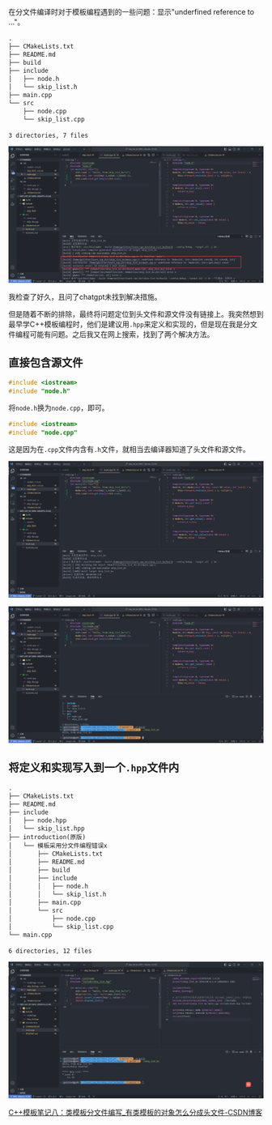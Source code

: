 在分文件编译时对于模板编程遇到的一些问题：显示"underfined reference to ..."。

```text
.
├── CMakeLists.txt
├── README.md
├── build
├── include
│   ├── node.h
│   └── skip_list.h
├── main.cpp
└── src
    ├── node.cpp
    └── skip_list.cpp

3 directories, 7 files
```



![image-20240122135809673](c++%E6%A8%A1%E6%9D%BF%E7%BC%96%E7%A8%8B%E5%88%86%E6%96%87%E4%BB%B6%E7%BC%96%E7%A8%8B%E9%97%AE%E9%A2%98.assets/image-20240122135809673.png)

我检查了好久，且问了chatgpt未找到解决措施。

但是随着不断的排除，最终将问题定位到头文件和源文件没有链接上。我突然想到最早学C++模板编程时，他们是建议用`.hpp`来定义和实现的，但是现在我是分文件编程可能有问题。之后我又在网上搜索，找到了两个解决方法。

## 直接包含源文件

```cpp
#include <iostream>
#include "node.h"
```

将`node.h`换为`node.cpp`，即可。

```cpp
#include <iostream>
#include "node.cpp"
```

这是因为在`.cpp`文件内含有`.h`文件，就相当去编译器知道了头文件和源文件。

![image-20240122140544522](c++%E6%A8%A1%E6%9D%BF%E7%BC%96%E7%A8%8B%E5%88%86%E6%96%87%E4%BB%B6%E7%BC%96%E7%A8%8B%E9%97%AE%E9%A2%98.assets/image-20240122140544522.png)

![image-20240122140600573](c++%E6%A8%A1%E6%9D%BF%E7%BC%96%E7%A8%8B%E5%88%86%E6%96%87%E4%BB%B6%E7%BC%96%E7%A8%8B%E9%97%AE%E9%A2%98.assets/image-20240122140600573.png)



## 将定义和实现写入到一个`.hpp`文件内

```shell
.
├── CMakeLists.txt
├── README.md
├── include
│   ├── node.hpp
│   └── skip_list.hpp
├── introduction(原版)
│   └── 模板采用分文件编程错误x
│       ├── CMakeLists.txt
│       ├── README.md
│       ├── build
│       ├── include
│       │   ├── node.h
│       │   └── skip_list.h
│       ├── main.cpp
│       └── src
│           ├── node.cpp
│           └── skip_list.cpp
└── main.cpp

6 directories, 12 files
```



![image-20240122143529298](c++%E6%A8%A1%E6%9D%BF%E7%BC%96%E7%A8%8B%E5%88%86%E6%96%87%E4%BB%B6%E7%BC%96%E7%A8%8B%E9%97%AE%E9%A2%98.assets/image-20240122143529298.png)





[C++模板笔记八：类模板分文件编写_有类模板的对象怎么分成头文件-CSDN博客](https://blog.csdn.net/xiaoyaolangwj/article/details/122734302)